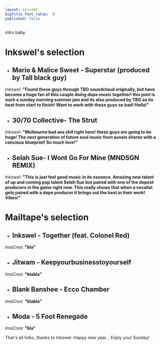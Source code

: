 ```yaml
---
layout: episode
bigTitle_font_ratio: '6'
published: false
---
```

<p id="introduction">intro baby</p>


# Inkswel's selection

+ ## Mario & Malice Sweet - Superstar (produced by Tall black guy)
_Inkswel_: **"**Found these guys through TBG soundcloud originally, but have become a huge fan of this couple doing dope music together! this joint is such a sunday morning summer jam and its also produced by TBG so its heat from start to finish! Want to work with these guys so bad! Holla!**"**

+ ## 30/70 Collective- The Strut
_Inkswel_: **"**Melbourne bad ass shit right here! these guys are going to be huge! The next generation of future soul music from aussie shores with a concious blueprint! So much love!**"**

+ ## Selah Sue- I Wont Go For Mine (MNDSGN REMIX)
_Inkswel_: **"**This is just feel good music in its essence. Amazing new talent of up and coming pop talent Selah Sue but paired with one of the dopest producers in the game right now. This really shows that when a vocalist gets paired with a dope producer it brings out the best in their work! Vibes!**"**

# Mailtape's selection

+ ## Inkswel - Together (feat. Colonel Red)
_ImaCrea_: **"**bla**"**

+ ## Jitwam - Keepyourbusinesstoyourself
_ImaCrea_: **"**blabla**"**

+ ## Blank Banshee - Ecco Chamber
_ImaCrea_: **"**blabla**"**

+ ## Moda - 5 Foot Renegade
_ImaCrea_: **"**bla**"**

<p id="outroduction">That's all folks, thanks to Inkswel. Happy new year... Enjoy your Sunday!</p>
